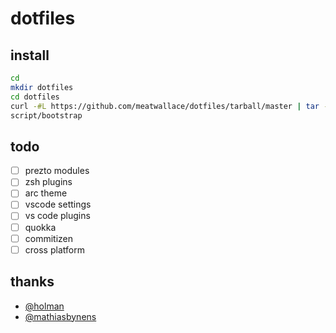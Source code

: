 # dotfiles

## install

```bash
cd
mkdir dotfiles
cd dotfiles
curl -#L https://github.com/meatwallace/dotfiles/tarball/master | tar -xzv --strip-components 1
script/bootstrap

```

## todo

- [ ] prezto modules
- [ ] zsh plugins
- [ ] arc theme
- [ ] vscode settings
- [ ] vs code plugins
- [ ] quokka
- [ ] commitizen
- [ ] cross platform

## thanks

- [@holman](https://github.com/holman/dotfiles)
- [@mathiasbynens](https://github.com/mathiasbynens/dotfiles)
